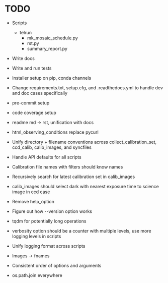 # TODO
- Scripts
    - telrun
        - mk_mosaic_schedule.py
        - rst.py
        - summary_report.py
- Write docs
- Write and run tests
- Installer setup on pip, conda channels

- Change requirements.txt, setup.cfg, and .readthedocs.yml to handle dev and doc cases specifically
- pre-commit setup
- code coverage setup
- readme md -> rst, unification with docs
- html_observing_conditions replace pycurl
- Unify directory + filename conventions across collect_calibration_set, ccd_calib, calib_images, and syncfiles
- Handle API defaults for all scripts
- Calibration file names with filters should know names
- Recursively search for latest calibration set in calib_images
- calib_images should select dark with nearest exposure time to science image in ccd case
- Remove help_option
- Figure out how --version option works
- tqdm for potentially long operations
- verbosity option should be a counter with multiple levels, use more logging levels in scripts
- Unify logging format across scripts
- Images -> fnames
- Consistent order of options and arguments
- os.path.join everywhere